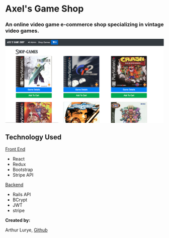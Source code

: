 # Axel's Game Shop

### An online video game e-commerce shop specializing in vintage video games.

<a href="https://youtu.be/y8pAXvVHKdg"><img src="src/img/gameshop.png" /></a>

## Technology Used

<a href="https://github.com/Alurye/axels-game-shop">Front End</a>

* React
* Redux
* Bootstrap
* Stripe API

<a href="https://github.com/Alurye/axels-game-shop-backend">Backend </a>

* Rails API
* BCrypt
* JWT
* stripe

<strong>Created by: </strong>

Arthur Lurye, <a href="https://github.com/Alurye">Github<a/>
